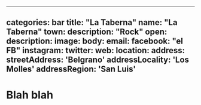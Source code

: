 
---
categories: bar
title: "La Taberna"
name: "La Taberna"
town: 
description: "Rock"
open: 
description: 
image: 
body: 
email: 
facebook: "el FB"
instagram: 
twitter: 
web: 
location:
  address:
    streetAddress: 'Belgrano'
    addressLocality: 'Los Molles'
    addressRegion: 'San Luis'
---

# Blah blah
